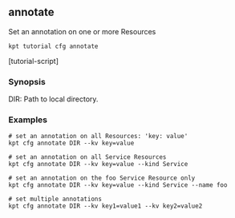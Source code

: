 ## annotate

Set an annotation on one or more Resources

<link rel="stylesheet" type="text/css" href="/kpt/gifs/asciinema-player.css" />
<asciinema-player src="/kpt/gifs/cfg-annotate.cast" speed="1" theme="solarized-dark" cols="60" rows="26" font-size="medium" idle-time-limit="1"></asciinema-player>
<script src="/kpt/gifs/asciinema-player.js"></script>

    kpt tutorial cfg annotate

[tutorial-script]

### Synopsis

  DIR:
    Path to local directory.

### Examples

    # set an annotation on all Resources: 'key: value'
    kpt cfg annotate DIR --kv key=value

    # set an annotation on all Service Resources
    kpt cfg annotate DIR --kv key=value --kind Service

    # set an annotation on the foo Service Resource only
    kpt cfg annotate DIR --kv key=value --kind Service --name foo

    # set multiple annotations
    kpt cfg annotate DIR --kv key1=value1 --kv key2=value2

### 

